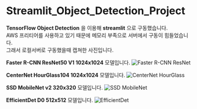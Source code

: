 # Streamlit_Object_Detection_Project

__TensorFlow Object Detection__ 을 이용해 __streamlit__ 으로 구동했습니다.  
AWS 프리티어를 사용하고 있기 때문에 메모리 부족으로 서버에서 구동이 힘들었습니다.  
그래서 로컬서버로 구동했을때 캡쳐한 사진입니다.  

__Faster R-CNN ResNet50 V1 1024x1024__ 모델입니다.
![Faster R-CNN ResNet](https://img1.daumcdn.net/thumb/R1280x0/?scode=mtistory2&fname=https%3A%2F%2Fblog.kakaocdn.net%2Fdn%2Fq4tv9%2FbtrptgxMVbn%2Fz0y1a2s0zXFDbgIxsR9r3k%2Fimg.jpg)

__CenterNet HourGlass104 1024x1024__ 모델입니다.
![CenterNet HourGlass](https://img1.daumcdn.net/thumb/R1280x0/?scode=mtistory2&fname=https%3A%2F%2Fblog.kakaocdn.net%2Fdn%2FbCWRGf%2FbtrpjvJ1mnb%2FbIMX3wTq9qhcZHKsF1GhB1%2Fimg.jpg)

__SSD MobileNet v2 320x320__ 모델입니다.
![SSD MobileNet](https://img1.daumcdn.net/thumb/R1280x0/?scode=mtistory2&fname=https%3A%2F%2Fblog.kakaocdn.net%2Fdn%2FcoopC4%2Fbtrpu53CN3O%2FADs87kKTZwQkYFcidTMK10%2Fimg.jpg)

__EfficientDet D0 512x512__ 모델입니다.
![EfficientDet](https://img1.daumcdn.net/thumb/R1280x0/?scode=mtistory2&fname=https%3A%2F%2Fblog.kakaocdn.net%2Fdn%2FwsIPi%2Fbtrpmf0YX5M%2FjVhQYfvuoWiSMFftCG0xY1%2Fimg.jpg)

